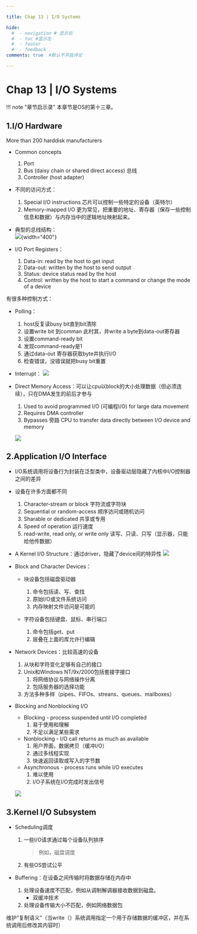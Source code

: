 ```yaml
---

title: Chap 13 | I/O Systems

hide:
  #  - navigation # 显示右
  #  - toc #显示左
  #  - footer
  #  - feedback  
comments: true  #默认不开启评论

---
```


<h1 id="欢迎">Chap 13 | I/O Systems</h1>

!!! note "章节启示录"
    <!-- === "Tab 1" -->
        <!-- Markdown **content**. -->
    <!-- === "Tab 2"
        More Markdown **content**. -->
    本章节是OS的第十三章。

## 1.I/O Hardware
More than 200 harddisk manufacturers

* Common concepts
    1. Port 
    2. Bus (daisy chain or shared direct access) 总线
    3. Controller (host adapter)

* 不同的访问方式：
    1. Special I/O instructions 芯片可以控制一些特定的设备（英特尔）
    2. Memory-mapped I/O 更为常见，把重要的地址、寄存器（保存一些控制信息和数据）与内存当中的逻辑地址映射起来。

* 典型的总线结构：      
    ![](./img/138.png){width="400"}

* I/O Port Registers：
    1. Data-in: read by the host to get input
    2. Data-out: written by the host to send output
    3. Status: device status read by the host
    4. Control: written by the host to start a command or change the mode of a device
    
有很多种控制方式：

* Polling：
    1. host反复读busy bit直到bit清除
    2. 设置write bit 到comman 此村其，并write a byte到data-out寄存器
    3. 设置command-ready bit
    4. 发现command-ready是1
    5. 通过data-out 寄存器获取byte并执行I/O
    6. 检查错误，没错误就把busy bit重置

* Interrupt：
    ![](./img/140.png)

* Direct Memory Access：可以让cpu以block的大小处理数据（但必须连续），只在DMA发生的前后才参与
    1. Used to avoid programmed I/O (可编程I/O) for large data movement
    2. Requires DMA controller
    3. Bypasses 旁路 CPU to transfer data directly between I/O device and memory 
    
    ![](./img/139.png)

## 2.Application I/O Interface
* I/O系统调用将设备行为封装在泛型类中，设备驱动层隐藏了内核中I/O控制器之间的差异

* 设备在许多方面都不同
    1. Character-stream or block 字符流或字符块
    2. Sequential or random-access 顺序访问或随机访问
    3. Sharable or dedicated 共享或专用
    4. Speed of operation 运行速度
    5. read-write, read only, or write only 读写、只读、只写（显示器，只能给他传数据）

* A Kernel I/O Structure：通过driver，隐藏了device间的特异性
    ![](./img/141.png)

* Block and Character Devices：
    * 块设备包括磁盘驱动器
        1. 命令包括读、写、查找
        2. 原始I/O或文件系统访问
        3. 内存映射文件访问是可能的

    * 字符设备包括键盘、鼠标、串行端口
        1. 命令包括get、put
        2. 层叠在上面的库允许行编辑

* Network Devices：比较高速的设备
    1. 从块和字符变化足够有自己的接口
    2. Unix和Windows NT/9x/2000包括套接字接口
        1. 将网络协议与网络操作分离
        2. 包括服务器的选择功能
    3. 方法多种多样（pipes、FIFOs、streans、queues、mailboxes）

* Blocking and Nonblocking I/O
    * Blocking - process suspended until I/O completed
        1. 易于使用和理解
        2. 不足以满足某些需求
    * Nonblocking - I/O call returns as much as available
        1. 用户界面，数据拷贝（缓冲I/O）
        2. 通过多线程实现
        3. 快速返回读取或写入的字节数
    * Asynchronous - process runs while I/O executes
        1. 难以使用
        2. I/O子系统在I/O完成时发出信号

    ![](./img/142.png)

## 3.Kernel I/O Subsystem
* Scheduling调度
    1. 一些I/O请求通过每个设备队列排序
        
        >例如，磁盘调度
    
    2. 有些OS尝试公平

* Buffering：在设备之间传输时将数据存储在内存中
    1. 处理设备速度不匹配，例如从调制解调器接收数据到磁盘。
        * 双缓冲技术
    2. 处理设备传输大小不匹配，例如网络数据包

维护“复制语义”（当write（）系统调用指定一个用于存储数据的缓冲区，并在系统调用后修改其内容时）